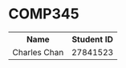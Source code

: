 # COMP345

<table>
  <tr>
    <th>Name</th>
    <th>Student ID</th>
  </tr>
  <tr>
    <td>Charles Chan</td>
    <td>27841523</td>
  </tr>
</table>
